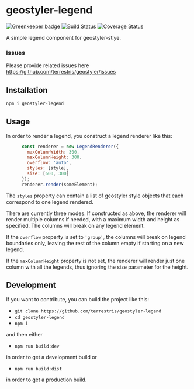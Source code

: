 # geostyler-legend

[![Greenkeeper badge](https://badges.greenkeeper.io/terrestris/geostyler-legend.svg)](https://greenkeeper.io/)
[![Build Status](https://travis-ci.com/terrestris/geostyler-legend.svg?branch=master)](https://travis-ci.com/terrestris/geostyler-legend)
[![Coverage Status](https://coveralls.io/repos/github/terrestris/geostyler-legend/badge.svg?branch=master)](https://coveralls.io/github/terrestris/geostyler-legend?branch=master)

A simple legend component for geostyler-stlye.


### Issues
Please provide related issues here https://github.com/terrestris/geostyler/issues

## Installation

```javascript static
npm i geostyler-legend
```

## Usage

In order to render a legend, you construct a legend renderer like this:

```javascript
      const renderer = new LegendRenderer({
        maxColumnWidth: 300,
        maxColumnHeight: 300,
        overflow: 'auto',
        styles: [style],
        size: [600, 300]
      });
      renderer.render(someElement);
```

The `styles` property can contain a list of geostyler style objects that
each correspond to one legend rendered.

There are currently three modes. If constructed as above, the renderer will
render multiple columns if needed, with a maximum width and height as specified.
The columns will break on any legend element.

If the `overflow` property is set to `'group'`, the columns will break on
legend boundaries only, leaving the rest of the column empty if starting
on a new legend.

If the `maxColumnHeight` property is not set, the renderer will render just
one column with all the legends, thus ignoring the size parameter for the height.

## Development

If you want to contribute, you can build the project like this:

* `git clone https://github.com/terrestris/geostyler-legend`
* `cd geostyler-legend`
* `npm i`

and then either

* `npm run build:dev`

in order to get a development build or

* `npm run build:dist`

in order to get a production build.
